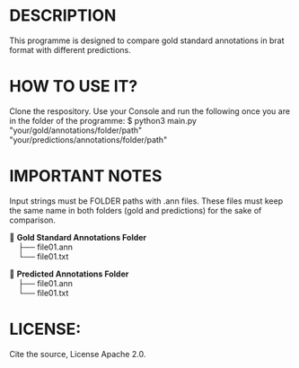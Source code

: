 # DESCRIPTION
This programme is designed to compare gold standard annotations in brat format with different predictions.

# HOW TO USE IT?
Clone the respository.
Use your Console and run the following once you are in the folder of the programme: 
$ python3 main.py "your/gold/annotations/folder/path" "your/predictions/annotations/folder/path"

# IMPORTANT NOTES
Input strings must be FOLDER paths with .ann files.
These files must keep the same name in both folders (gold and predictions) for the sake of comparison.


📂 **Gold Standard Annotations Folder**  
&nbsp;&nbsp;&nbsp;&nbsp;├── file01.ann  
&nbsp;&nbsp;&nbsp;&nbsp;└── file01.txt  

📂 **Predicted Annotations Folder**  
&nbsp;&nbsp;&nbsp;&nbsp;├── file01.ann  
&nbsp;&nbsp;&nbsp;&nbsp;└── file01.txt  


# LICENSE: 
Cite the source, License Apache 2.0.
